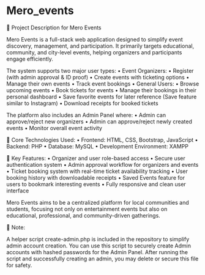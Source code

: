 # Mero_events


📝 Project Description for Mero Events



Mero Events is a full-stack web application designed to simplify event discovery, management, and participation. It primarily targets educational, community, and city-level events, helping organizers and participants engage efficiently.

The system supports two major user types:
	•	Event Organizers:
	•	Register (with admin approval & ID proof)
	•	Create events with ticketing options
	•	Manage their own events
	•	Track event bookings
	•	General Users:
	•	Browse upcoming events
	•	Book tickets for events
	•	Manage their bookings in their personal dashboard
	•	Save favorite events for later reference (Save feature similar to Instagram)
	•	Download receipts for booked tickets

The platform also includes an Admin Panel where:
	•	Admin can approve/reject new organizers
	•	Admin can approve/reject newly created events
	•	Monitor overall event activity

🔧 Core Technologies Used:
	•	Frontend: HTML, CSS, Bootstrap, JavaScript
	•	Backend: PHP
	•	Database: MySQL
	•	Development Environment: XAMPP

🔑 Key Features:
	•	Organizer and user role-based access
	•	Secure user authentication system
	•	Admin approval workflow for organizers and events
	•	Ticket booking system with real-time ticket availability tracking
	•	User booking history with downloadable receipts
	•	Saved Events feature for users to bookmark interesting events
	•	Fully responsive and clean user interface



Mero Events aims to be a centralized platform for local communities and students, focusing not only on entertainment events but also on educational, professional, and community-driven gatherings.



📝 Note:

A helper script create-admin.php is included in the repository to simplify admin account creation. You can use this script to securely create Admin accounts with hashed passwords for the Admin Panel. After running the script and successfully creating an admin, you may delete or secure this file for safety.